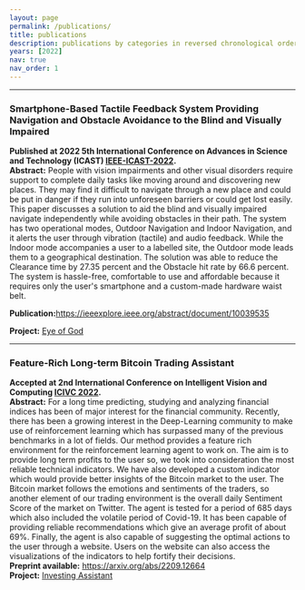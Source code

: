 ```yaml
---
layout: page
permalink: /publications/
title: publications
description: publications by categories in reversed chronological order.
years: [2022]
nav: true
nav_order: 1
---
```

<!-- _pages/publications.md -->
<div class="publications">
<hr>
<h3><b>Smartphone-Based Tactile Feedback System Providing Navigation and Obstacle Avoidance to the Blind and Visually Impaired</b></h3>

<strong>Published at 2022 5th International Conference on Advances in Science and Technology (ICAST) <a href="https://sites.google.com/somaiya.edu/ieee-icast-2022/home?authuser=0">IEEE-ICAST-2022</a>.</strong>
<br>
<strong>Abstract:</strong> People with vision impairments and other visual disorders require support to complete daily tasks like moving around and discovering new places. They may find it difficult to navigate through a new place and could be put in danger if they run into unforeseen barriers or could get lost easily. This paper discusses a solution to aid the blind and visually impaired navigate independently while avoiding obstacles in their path. The system has two operational modes, Outdoor Navigation and Indoor Navigation, and it alerts the user through vibration (tactile) and audio feedback. While the Indoor mode accompanies a user to a labelled site, the Outdoor mode leads them to a geographical destination. The solution was able to reduce the Clearance time by 27.35 percent and the Obstacle hit rate by 66.6 percent. The system is hassle-free, comfortable to use and affordable because it requires only the user's smartphone and a custom-made hardware waist belt.

<strong>Publication:</strong><a href="https://ieeexplore.ieee.org/abstract/document/10039535">https://ieeexplore.ieee.org/abstract/document/10039535</a>
<br>

<strong>Project:</strong> <a href="/projects/1_project/">Eye of God</a>
<hr>

<!-- {%- for y in page.years %}
  <h2 class="year">{{y}}</h2>
  {% bibliography -f papers -q @*[year={{y}}]* %}
{% endfor %} -->

<h3><b>Feature-Rich Long-term Bitcoin Trading Assistant</b></h3>
<strong>Accepted at 2nd International Conference on Intelligent Vision and Computing <a href="https://www.icivc22.scrs.in">ICIVC 2022</a>.</strong>
<br>
<strong>Abstract:</strong> For a long time predicting, studying and analyzing financial indices has been of major interest for the financial community. Recently, there has been a growing interest in the Deep-Learning community to make use of reinforcement learning which has surpassed many of the previous benchmarks in a lot of fields. Our method provides a feature rich environment for the reinforcement learning agent to work on. The aim is to provide long term profits to the user so, we took into consideration the most reliable technical indicators. We have also developed a custom indicator which would provide better insights of the Bitcoin market to the user. The Bitcoin market follows the emotions and sentiments of the traders, so another element of our trading environment is the overall daily Sentiment Score of the market on Twitter. The agent is tested for a period of 685 days which also included the volatile period of Covid-19. It has been capable of providing reliable recommendations which give an average profit of about 69%. Finally, the agent is also capable of suggesting the optimal actions to the user through a website. Users on the website can also access the visualizations of the indicators to help fortify their decisions.
<br>
<strong>Preprint available:</strong> <a href="https://arxiv.org/abs/2209.12664">https://arxiv.org/abs/2209.12664</a> <br>
<strong>Project:</strong> <a href="/projects/4_project/">Investing Assistant</a>
</div>
